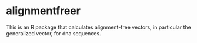 alignmentfreer
==============

This is an R package that calculates alignment-free vectors, in particular the generalized vector, for dna sequences.
